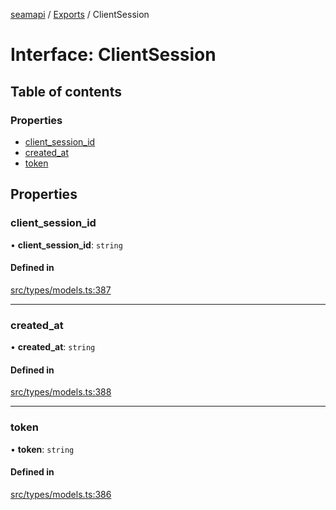 [seamapi](../README.md) / [Exports](../modules.md) / ClientSession

# Interface: ClientSession

## Table of contents

### Properties

- [client\_session\_id](ClientSession.md#client_session_id)
- [created\_at](ClientSession.md#created_at)
- [token](ClientSession.md#token)

## Properties

### client\_session\_id

• **client\_session\_id**: `string`

#### Defined in

[src/types/models.ts:387](https://github.com/seamapi/javascript/blob/main/src/types/models.ts#L387)

___

### created\_at

• **created\_at**: `string`

#### Defined in

[src/types/models.ts:388](https://github.com/seamapi/javascript/blob/main/src/types/models.ts#L388)

___

### token

• **token**: `string`

#### Defined in

[src/types/models.ts:386](https://github.com/seamapi/javascript/blob/main/src/types/models.ts#L386)
